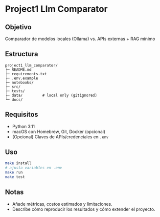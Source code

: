 # Project1 Llm Comparator

## Objetivo
Comparador de modelos locales (Ollama) vs. APIs externas + RAG mínimo

## Estructura
```
project1_llm_comparator/
├─ README.md
├─ requirements.txt
├─ .env.example
├─ notebooks/
├─ src/
├─ tests/
├─ data/         # local only (gitignored)
└─ docs/
```

## Requisitos
- Python 3.11
- macOS con Homebrew, Git, Docker (opcional)
- (Opcional) Claves de APIs/credenciales en `.env`

## Uso
```bash
make install
# ajusta variables en .env
make run
make test
```

## Notas
- Añade métricas, costos estimados y limitaciones.
- Describe cómo reproducir los resultados y cómo extender el proyecto.
